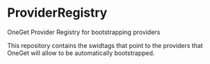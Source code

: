 # ProviderRegistry
OneGet Provider Registry for bootstrapping providers


This repository contains the swidtags that point to the providers that 
OneGet will allow to be automatically bootstrapped.
